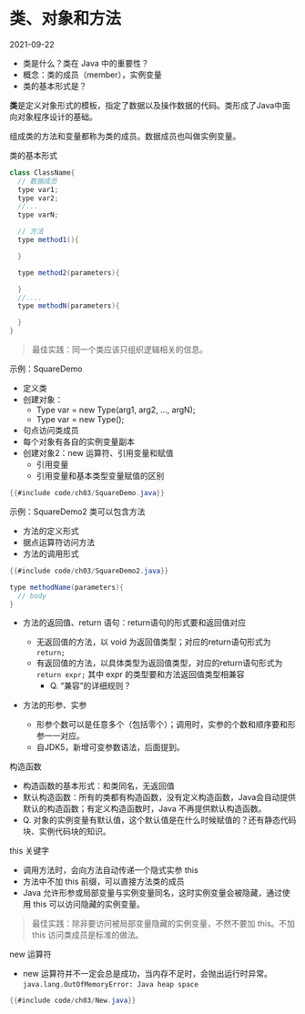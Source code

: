 # 类、对象和方法
2021-09-22

- 类是什么？类在 Java 中的重要性？
- 概念：类的成员（member），实例变量
- 类的基本形式是？

**类**是定义对象形式的模板，指定了数据以及操作数据的代码。类形成了Java中面向对象程序设计的基础。

组成类的方法和变量都称为类的成员。数据成员也叫做实例变量。

类的基本形式
```java
class ClassName{
  // 数据成员
  type var1;
  type var2;
  //...
  type varN;

  // 方法
  type method1(){

  }

  type method2(parameters){

  }
  //....
  type methodN(parameters){

  }
}
```

> 最佳实践：同一个类应该只组织逻辑相关的信息。

示例：SquareDemo
- 定义类
- 创建对象：
  - Type var = new Type(arg1, arg2, ..., argN);
  - Type var = new Type();
- 句点访问类成员
- 每个对象有各自的实例变量副本
- 创建对象2：new 运算符、引用变量和赋值
  - 引用变量
  - 引用变量和基本类型变量赋值的区别
```java
{{#include code/ch03/SquareDemo.java}}
```

示例：SquareDemo2
类可以包含方法
- 方法的定义形式
- 据点运算符访问方法
- 方法的调用形式
```java
{{#include code/ch03/SquareDemo2.java}}
```
````java
type methodName(parameters){
  // body
}
````

- 方法的返回值、return 语句：return语句的形式要和返回值对应
  - 无返回值的方法，以 void 为返回值类型；对应的return语句形式为 `return;`
  - 有返回值的方法，以具体类型为返回值类型，对应的return语句形式为 `return expr;` 其中 expr 的类型要和方法返回值类型相兼容
    - Q. “兼容”的详细规则？

- 方法的形参、实参
  - 形参个数可以是任意多个（包括零个）；调用时，实参的个数和顺序要和形参一一对应。
  - 自JDK5，新增可变参数语法，后面提到。

构造函数
- 构造函数的基本形式：和类同名，无返回值
- 默认构造函数：所有的类都有构造函数，没有定义构造函数，Java会自动提供默认的构造函数；有定义构造函数时，Java 不再提供默认构造函数。
- Q. 对象的实例变量有默认值，这个默认值是在什么时候赋值的？还有静态代码块、实例代码块的知识。

this 关键字
- 调用方法时，会向方法自动传递一个隐式实参 this
- 方法中不加 this 前缀，可以直接方法类的成员
- Java 允许形参或局部变量与实例变量同名，这时实例变量会被隐藏，通过使用 this 可以访问隐藏的实例变量。
> 最佳实践：除非要访问被局部变量隐藏的实例变量，不然不要加 this。不加 this 访问类成员是标准的做法。

new 运算符
- new 运算符并不一定会总是成功，当内存不足时，会抛出运行时异常。
`java.lang.OutOfMemoryError: Java heap space`

```java
{{#include code/ch03/New.java}}
```
